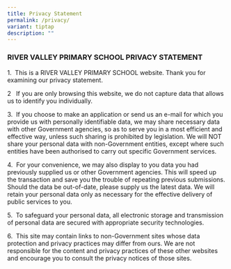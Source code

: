```yaml
---
title: Privacy Statement
permalink: /privacy/
variant: tiptap
description: ""
---
```

<h3><strong>RIVER VALLEY PRIMARY SCHOOL PRIVACY STATEMENT</strong></h3>
<p></p>
<p>1.&nbsp; This is a RIVER VALLEY PRIMARY SCHOOL website. Thank you for
examining our privacy statement.</p>
<p></p>
<p>2&nbsp;&nbsp; If you are only browsing this website, we do not capture
data that allows us to identify you individually.</p>
<p></p>
<p>3.&nbsp; If you choose to make an application or send us an e-mail for
which you provide us with personally identifiable data, we may share necessary
data with other Government agencies, so as to serve you in a most efficient
and effective way, unless such sharing is prohibited by legislation. We
will NOT share your personal data with non-Government entities, except
where such entities have been authorised to carry out specific Government
services.</p>
<p></p>
<p>4.&nbsp; For your convenience, we may also display to you data you had
previously supplied us or other Government agencies. This will speed up
the transaction and save you the trouble of repeating previous submissions.
Should the data be out-of-date, please supply us the latest data. We will
retain your personal data only as necessary for the effective delivery
of public services to you.</p>
<p></p>
<p>5.&nbsp; To safeguard your personal data, all electronic storage and transmission
of personal data are secured with appropriate security technologies.</p>
<p></p>
<p>6.&nbsp; This site may contain links to non-Government sites whose data
protection and privacy practices may differ from ours. We are not responsible
for the content and privacy practices of these other websites and encourage
you to consult the privacy notices of those sites.</p>
<p>&nbsp;</p>